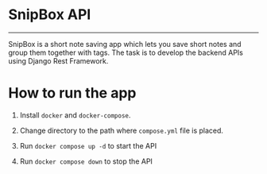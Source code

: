 # SnipBox API
-----------------------
SnipBox is a short note saving app which lets you save short notes and group them together with tags. The task is
to develop the backend APIs using Django Rest Framework.

# How to run the app

1. Install `docker` and `docker-compose`.

2. Change directory to the path where `compose.yml` file is placed.

3. Run `docker compose up -d` to start the API

4. Run `docker compose down` to stop the API

